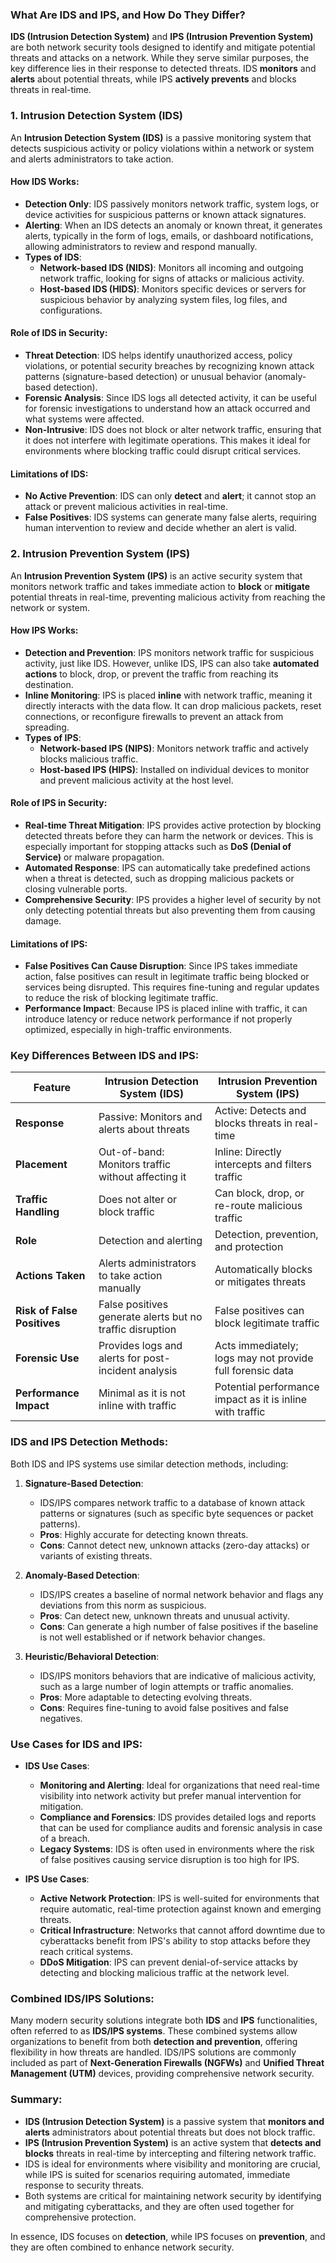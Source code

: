 ### What Are IDS and IPS, and How Do They Differ?

**IDS (Intrusion Detection System)** and **IPS (Intrusion Prevention System)** are both network security tools designed to identify and mitigate potential threats and attacks on a network. While they serve similar purposes, the key difference lies in their response to detected threats. IDS **monitors** and **alerts** about potential threats, while IPS **actively prevents** and blocks threats in real-time.

### 1. **Intrusion Detection System (IDS)**

An **Intrusion Detection System (IDS)** is a passive monitoring system that detects suspicious activity or policy violations within a network or system and alerts administrators to take action.

#### How IDS Works:
- **Detection Only**: IDS passively monitors network traffic, system logs, or device activities for suspicious patterns or known attack signatures.
- **Alerting**: When an IDS detects an anomaly or known threat, it generates alerts, typically in the form of logs, emails, or dashboard notifications, allowing administrators to review and respond manually.
- **Types of IDS**:
  - **Network-based IDS (NIDS)**: Monitors all incoming and outgoing network traffic, looking for signs of attacks or malicious activity.
  - **Host-based IDS (HIDS)**: Monitors specific devices or servers for suspicious behavior by analyzing system files, log files, and configurations.

#### Role of IDS in Security:
- **Threat Detection**: IDS helps identify unauthorized access, policy violations, or potential security breaches by recognizing known attack patterns (signature-based detection) or unusual behavior (anomaly-based detection).
- **Forensic Analysis**: Since IDS logs all detected activity, it can be useful for forensic investigations to understand how an attack occurred and what systems were affected.
- **Non-Intrusive**: IDS does not block or alter network traffic, ensuring that it does not interfere with legitimate operations. This makes it ideal for environments where blocking traffic could disrupt critical services.

#### Limitations of IDS:
- **No Active Prevention**: IDS can only **detect** and **alert**; it cannot stop an attack or prevent malicious activities in real-time.
- **False Positives**: IDS systems can generate many false alerts, requiring human intervention to review and decide whether an alert is valid.

### 2. **Intrusion Prevention System (IPS)**

An **Intrusion Prevention System (IPS)** is an active security system that monitors network traffic and takes immediate action to **block** or **mitigate** potential threats in real-time, preventing malicious activity from reaching the network or system.

#### How IPS Works:
- **Detection and Prevention**: IPS monitors network traffic for suspicious activity, just like IDS. However, unlike IDS, IPS can also take **automated actions** to block, drop, or prevent the traffic from reaching its destination.
- **Inline Monitoring**: IPS is placed **inline** with network traffic, meaning it directly interacts with the data flow. It can drop malicious packets, reset connections, or reconfigure firewalls to prevent an attack from spreading.
- **Types of IPS**:
  - **Network-based IPS (NIPS)**: Monitors network traffic and actively blocks malicious traffic.
  - **Host-based IPS (HIPS)**: Installed on individual devices to monitor and prevent malicious activity at the host level.

#### Role of IPS in Security:
- **Real-time Threat Mitigation**: IPS provides active protection by blocking detected threats before they can harm the network or devices. This is especially important for stopping attacks such as **DoS (Denial of Service)** or malware propagation.
- **Automated Response**: IPS can automatically take predefined actions when a threat is detected, such as dropping malicious packets or closing vulnerable ports.
- **Comprehensive Security**: IPS provides a higher level of security by not only detecting potential threats but also preventing them from causing damage.

#### Limitations of IPS:
- **False Positives Can Cause Disruption**: Since IPS takes immediate action, false positives can result in legitimate traffic being blocked or services being disrupted. This requires fine-tuning and regular updates to reduce the risk of blocking legitimate traffic.
- **Performance Impact**: Because IPS is placed inline with traffic, it can introduce latency or reduce network performance if not properly optimized, especially in high-traffic environments.

### Key Differences Between IDS and IPS:

| **Feature**                | **Intrusion Detection System (IDS)**           | **Intrusion Prevention System (IPS)**          |
|----------------------------|------------------------------------------------|------------------------------------------------|
| **Response**               | Passive: Monitors and alerts about threats     | Active: Detects and blocks threats in real-time |
| **Placement**              | Out-of-band: Monitors traffic without affecting it | Inline: Directly intercepts and filters traffic |
| **Traffic Handling**       | Does not alter or block traffic                | Can block, drop, or re-route malicious traffic  |
| **Role**                   | Detection and alerting                        | Detection, prevention, and protection          |
| **Actions Taken**          | Alerts administrators to take action manually  | Automatically blocks or mitigates threats      |
| **Risk of False Positives** | False positives generate alerts but no traffic disruption | False positives can block legitimate traffic   |
| **Forensic Use**           | Provides logs and alerts for post-incident analysis | Acts immediately; logs may not provide full forensic data |
| **Performance Impact**     | Minimal as it is not inline with traffic       | Potential performance impact as it is inline with traffic |

### IDS and IPS Detection Methods:

Both IDS and IPS systems use similar detection methods, including:

1. **Signature-Based Detection**:
   - IDS/IPS compares network traffic to a database of known attack patterns or signatures (such as specific byte sequences or packet patterns).
   - **Pros**: Highly accurate for detecting known threats.
   - **Cons**: Cannot detect new, unknown attacks (zero-day attacks) or variants of existing threats.

2. **Anomaly-Based Detection**:
   - IDS/IPS creates a baseline of normal network behavior and flags any deviations from this norm as suspicious.
   - **Pros**: Can detect new, unknown threats and unusual activity.
   - **Cons**: Can generate a high number of false positives if the baseline is not well established or if network behavior changes.

3. **Heuristic/Behavioral Detection**:
   - IDS/IPS monitors behaviors that are indicative of malicious activity, such as a large number of login attempts or traffic anomalies.
   - **Pros**: More adaptable to detecting evolving threats.
   - **Cons**: Requires fine-tuning to avoid false positives and false negatives.

### Use Cases for IDS and IPS:

- **IDS Use Cases**:
  - **Monitoring and Alerting**: Ideal for organizations that need real-time visibility into network activity but prefer manual intervention for mitigation.
  - **Compliance and Forensics**: IDS provides detailed logs and reports that can be used for compliance audits and forensic analysis in case of a breach.
  - **Legacy Systems**: IDS is often used in environments where the risk of false positives causing service disruption is too high for IPS.

- **IPS Use Cases**:
  - **Active Network Protection**: IPS is well-suited for environments that require automatic, real-time protection against known and emerging threats.
  - **Critical Infrastructure**: Networks that cannot afford downtime due to cyberattacks benefit from IPS's ability to stop attacks before they reach critical systems.
  - **DDoS Mitigation**: IPS can prevent denial-of-service attacks by detecting and blocking malicious traffic at the network level.

### Combined IDS/IPS Solutions:

Many modern security solutions integrate both **IDS** and **IPS** functionalities, often referred to as **IDS/IPS systems**. These combined systems allow organizations to benefit from both **detection and prevention**, offering flexibility in how threats are handled. IDS/IPS solutions are commonly included as part of **Next-Generation Firewalls (NGFWs)** and **Unified Threat Management (UTM)** devices, providing comprehensive network security.

### Summary:

- **IDS (Intrusion Detection System)** is a passive system that **monitors and alerts** administrators about potential threats but does not block traffic.
- **IPS (Intrusion Prevention System)** is an active system that **detects and blocks** threats in real-time by intercepting and filtering network traffic.
- IDS is ideal for environments where visibility and monitoring are crucial, while IPS is suited for scenarios requiring automated, immediate response to security threats.
- Both systems are critical for maintaining network security by identifying and mitigating cyberattacks, and they are often used together for comprehensive protection.

In essence, IDS focuses on **detection**, while IPS focuses on **prevention**, and they are often combined to enhance network security.